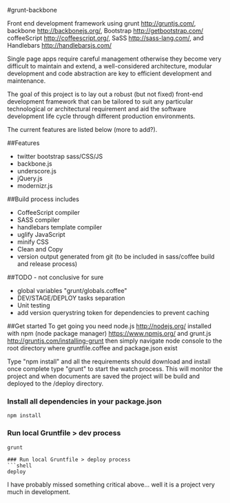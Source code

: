 #grunt-backbone

Front end development framework using grunt http://gruntjs.com/, backbone http://backbonejs.org/, Bootstrap http://getbootstrap.com/ coffeeScript http://coffeescript.org/, SaSS http://sass-lang.com/, and Handlebars http://handlebarsjs.com/

Single page apps require careful management otherwise they become very difficult to maintain and extend, a well-considered architecture, modular development and code abstraction are key to efficient development and maintenance.

The goal of this project is to lay out a robust (but not fixed) front-end development framework that can be tailored to suit any particular technological or architectural requirement and aid the software development life cycle through different production environments.

The current features are listed below (more to add?).

##Features
* twitter bootstrap sass/CSS/JS
* backbone.js
* underscore.js
* jQuery.js
* modernizr.js

##Build process includes
* CoffeeScript compiler
* SASS compiler
* handlebars template compiler
* uglify JavaScript 
* minify CSS 
* Clean and Copy
* version output generated from git (to be included in sass/coffee build and release process)

##TODO - not conclusive for sure
* global variables "grunt/globals.coffee"
* DEV/STAGE/DEPLOY tasks separation
* Unit testing
* add version querystring token for dependencies to prevent caching

##Get started
To get going you need node.js http://nodejs.org/  installed with npm (node package manager) https://www.npmjs.org/ and grunt.js http://gruntjs.com/installing-grunt
then simply navigate node console to the root directory where gruntfile.coffee and package.json exist

Type "npm install" and all the requirements should download and install once complete type "grunt" to start the watch process. This will monitor the project and when documents are saved the project will be build and deployed to the /deploy directory.

### Install all dependencies in your package.json
```shell
npm install 
```

### Run local Gruntfile > dev process
```shell
grunt

### Run local Gruntfile > deploy process
```shell
deploy
```

I have probably missed something critical above... well it is a project very much in development.